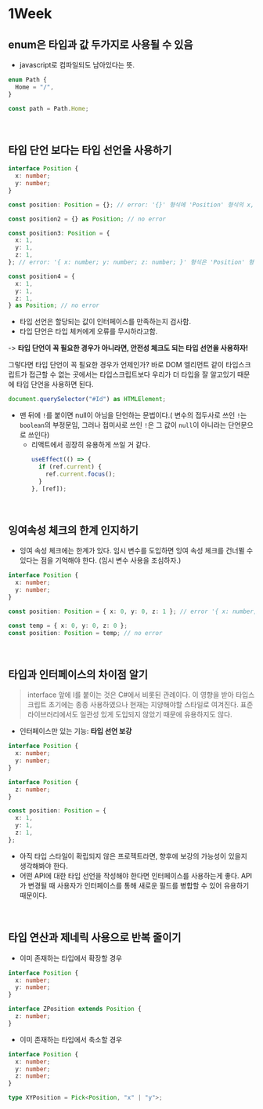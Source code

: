 # 1Week

## enum은 타입과 값 두가지로 사용될 수 있음

- javascript로 컴파일되도 남아있다는 뜻.

```typescript
enum Path {
  Home = "/",
}

const path = Path.Home;
```

<br />

## 타입 단언 보다는 타입 선언을 사용하기

```typescript
interface Position {
  x: number;
  y: number;
}

const position: Position = {}; // error: '{}' 형식에 'Position' 형식의 x, y 속성이 없습니다.

const position2 = {} as Position; // no error

const position3: Position = {
  x: 1,
  y: 1,
  z: 1,
}; // error: '{ x: number; y: number; z: number; }' 형식은 'Position' 형식에 할당할 수 없습니다.

const position4 = {
  x: 1,
  y: 1,
  z: 1,
} as Position; // no error
```

- 타입 선언은 할당되는 값이 인터페이스를 만족하는지 검사함.
- 타입 단언은 타입 체커에게 오류를 무시하라고함.

-> <b>타입 단언이 꼭 필요한 경우가 아니라면, 안전성 체크도 되는 타입 선언을 사용하자!</b>

그렇다면 타입 단언이 꼭 필요한 경우가 언제인가? 바로 DOM 엘리먼트 같이 타입스크립트가 접근할 수 없는 곳에서는 타입스크립트보다 우리가 더 타입을 잘 알고있기 때문에 타입 단언을 사용하면 된다.

```typescript
document.querySelector("#Id") as HTMLElement;
```

- 맨 뒤에 `!`를 붙이면 null이 아님을 단언하는 문법이다.( 변수의 접두사로 쓰인 `!`는 `boolean`의 부정문임, 그러나 접미사로 쓰인 `!`은 그 값이 `null`이 아니라는 단언문으로 쓰인다)
  - 리액트에서 굉장히 유용하게 쓰일 거 같다.
    ```jsx
    useEffect(() => {
      if (ref.current) {
        ref.current.focus();
      }
    }, [ref]);
    ```

<br />

## 잉여속성 체크의 한계 인지하기

- 잉여 속성 체크에는 한계가 있다. 임시 변수를 도입하면 잉여 속성 체크를 건너뛸 수 있다는 점을 기억해야 한다. (임시 변수 사용을 조심하자.)

```typescript
interface Position {
  x: number;
  y: number;
}

const position: Position = { x: 0, y: 0, z: 1 }; // error '{ x: number; y: number; z: number; }' 형식은 'Position' 형식에 할당할 수 없습니다.

const temp = { x: 0, y: 0, z: 0 };
const position: Position = temp; // no error
```

<br />

## 타입과 인터페이스의 차이점 알기

> interface 앞에 I를 붙이는 것은 C#에서 비롯된 관례이다. 이 영향을 받아 타입스크립트 초기에는 종종 사용하였으나 현재는 지양해야할 스타일로 여겨진다. 표준 라이브러리에서도 일관성 있게 도입되지 않았기 때문에 유용하지도 않다.

- 인터페이스만 있는 기능: <b>타입 선언 보강</b>

```typescript
interface Position {
  x: number;
  y: number;
}

interface Position {
  z: number;
}

const position: Position = {
  x: 1,
  y: 1,
  z: 1,
};
```

- 아직 타입 스타일이 확립되지 않은 프로젝트라면, 향후에 보강의 가능성이 있을지 생각해봐야 한다.
- 어떤 API에 대한 타입 선언을 작성해야 한다면 인터페이스를 사용하는게 좋다. API가 변경될 때 사용자가 인터페이스를 통해 새로운 필드를 병합할 수 있어 유용하기 때문이다.

<br />

## 타입 연산과 제네릭 사용으로 반복 줄이기

- 이미 존재하는 타입에서 확장할 경우

```typescript
interface Position {
  x: number;
  y: number;
}

interface ZPosition extends Position {
  z: number;
}
```

- 이미 존재하는 타입에서 축소할 경우

```typescript
interface Position {
  x: number;
  y: number;
  z: number;
}

type XYPosition = Pick<Position, "x" | "y">;
```
